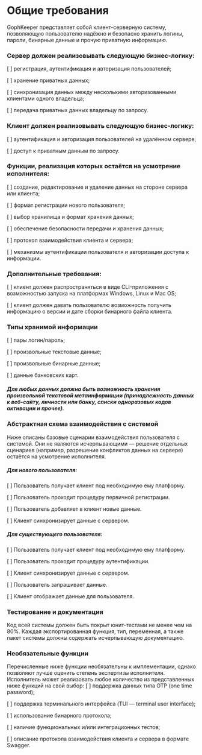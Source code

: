 # Общие требования
GophKeeper представляет собой клиент-серверную систему, позволяющую пользователю надёжно и безопасно хранить логины, пароли, бинарные данные и прочую приватную информацию.

### Сервер должен реализовывать следующую бизнес-логику:
[ ] регистрация, аутентификация и авторизация пользователей;

[ ] хранение приватных данных;

[ ] синхронизация данных между несколькими авторизованными клиентами одного владельца;

[ ] передача приватных данных владельцу по запросу.

### Клиент должен реализовывать следующую бизнес-логику:
[ ] аутентификация и авторизация пользователей на удалённом сервере;

[ ] доступ к приватным данным по запросу.

### Функции, реализация которых остаётся на усмотрение исполнителя:
[ ] создание, редактирование и удаление данных на стороне сервера или клиента;

[ ] формат регистрации нового пользователя;

[ ] выбор хранилища и формат хранения данных;

[ ] обеспечение безопасности передачи и хранения данных;

[ ] протокол взаимодействия клиента и сервера;

[ ] механизмы аутентификации пользователя и авторизации доступа к информации.


### Дополнительные требования:
[ ] клиент должен распространяться в виде CLI-приложения с возможностью запуска на платформах Windows, Linux и Mac OS;

[ ] клиент должен давать пользователю возможность получить информацию о версии и дате сборки бинарного файла клиента.

### Типы хранимой информации
[ ] пары логин/пароль;

[ ] произвольные текстовые данные;

[ ] произвольные бинарные данные;

[ ] данные банковских карт.

##### Для любых данных должна быть возможность хранения произвольной текстовой метаинформации (принадлежность данных к веб-сайту, личности или банку, списки одноразовых кодов активации и прочее).

### Абстрактная схема взаимодействия с системой
Ниже описаны базовые сценарии взаимодействия пользователя с системой. Они не являются исчерпывающими — решение отдельных сценариев (например, разрешение конфликтов данных на сервере) остаётся на усмотрение исполнителя.

##### Для нового пользователя:
[ ] Пользователь получает клиент под необходимую ему платформу.

[ ] Пользователь проходит процедуру первичной регистрации.

[ ] Пользователь добавляет в клиент новые данные.

[ ] Клиент синхронизирует данные с сервером.

##### Для существующего пользователя:
[ ] Пользователь получает клиент под необходимую ему платформу.

[ ] Пользователь проходит процедуру аутентификации.

[ ] Клиент синхронизирует данные с сервером.

[ ] Пользователь запрашивает данные.

[ ] Клиент отображает данные для пользователя.

### Тестирование и документация
Код всей системы должен быть покрыт юнит-тестами не менее чем на 80%. Каждая экспортированная функция, тип, переменная, а также пакет системы должны содержать исчерпывающую документацию.

### Необязательные функции
Перечисленные ниже функции необязательны к имплементации, однако позволяют лучше оценить степень экспертизы исполнителя. Исполнитель может реализовать любое количество из представленных ниже функций на свой выбор:
[ ] поддержка данных типа OTP (one time password);

[ ] поддержка терминального интерфейса (TUI — terminal user interface);

[ ] использование бинарного протокола;

[ ] наличие функциональных и/или интеграционных тестов;

[ ] описание протокола взаимодействия клиента и сервера в формате Swagger.